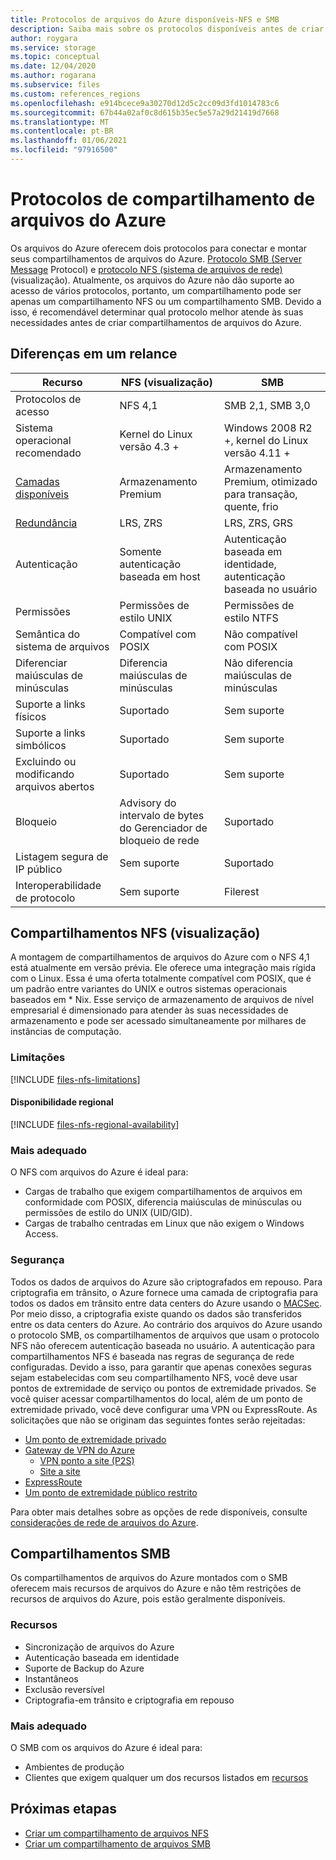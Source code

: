 ```yaml
---
title: Protocolos de arquivos do Azure disponíveis-NFS e SMB
description: Saiba mais sobre os protocolos disponíveis antes de criar um compartilhamento de arquivos do Azure, incluindo o protocolo SMB e o NFS (sistema de arquivos de rede).
author: roygara
ms.service: storage
ms.topic: conceptual
ms.date: 12/04/2020
ms.author: rogarana
ms.subservice: files
ms.custom: references_regions
ms.openlocfilehash: e914bcece9a30270d12d5c2cc09d3fd1014783c6
ms.sourcegitcommit: 67b44a02af0c8d615b35ec5e57a29d21419d7668
ms.translationtype: MT
ms.contentlocale: pt-BR
ms.lasthandoff: 01/06/2021
ms.locfileid: "97916500"
---
```

# <a name="azure-file-share-protocols"></a>Protocolos de compartilhamento de arquivos do Azure

Os arquivos do Azure oferecem dois protocolos para conectar e montar seus compartilhamentos de arquivos do Azure. [Protocolo SMB (Server Message](/windows/win32/fileio/microsoft-smb-protocol-and-cifs-protocol-overview) Protocol) e [protocolo NFS (sistema de arquivos de rede)](https://en.wikipedia.org/wiki/Network_File_System) (visualização). Atualmente, os arquivos do Azure não dão suporte ao acesso de vários protocolos, portanto, um compartilhamento pode ser apenas um compartilhamento NFS ou um compartilhamento SMB. Devido a isso, é recomendável determinar qual protocolo melhor atende às suas necessidades antes de criar compartilhamentos de arquivos do Azure.

## <a name="differences-at-a-glance"></a>Diferenças em um relance

|Recurso  |NFS (visualização)  |SMB  |
|---------|---------|---------|
|Protocolos de acesso     |NFS 4,1         |SMB 2,1, SMB 3,0         |
|Sistema operacional recomendado     |Kernel do Linux versão 4.3 +         |Windows 2008 R2 +, kernel do Linux versão 4.11 +         |
|[Camadas disponíveis](storage-files-planning.md#storage-tiers)     |Armazenamento Premium         |Armazenamento Premium, otimizado para transação, quente, frio         |
|[Redundância](storage-files-planning.md#redundancy)     |LRS, ZRS         |LRS, ZRS, GRS         |
|Autenticação     |Somente autenticação baseada em host        |Autenticação baseada em identidade, autenticação baseada no usuário         |
|Permissões     |Permissões de estilo UNIX         |Permissões de estilo NTFS         |
|Semântica do sistema de arquivos     |Compatível com POSIX         |Não compatível com POSIX         |
|Diferenciar maiúsculas de minúsculas     |Diferencia maiúsculas de minúsculas         |Não diferencia maiúsculas de minúsculas         |
|Suporte a links físicos     |Suportado         |Sem suporte         |
|Suporte a links simbólicos     |Suportado         |Sem suporte         |
|Excluindo ou modificando arquivos abertos     |Suportado         |Sem suporte         |
|Bloqueio     |Advisory do intervalo de bytes do Gerenciador de bloqueio de rede         |Suportado         |
|Listagem segura de IP público | Sem suporte | Suportado|
|Interoperabilidade de protocolo| Sem suporte | Filerest|

## <a name="nfs-shares-preview"></a>Compartilhamentos NFS (visualização)

A montagem de compartilhamentos de arquivos do Azure com o NFS 4,1 está atualmente em versão prévia. Ele oferece uma integração mais rígida com o Linux. Essa é uma oferta totalmente compatível com POSIX, que é um padrão entre variantes do UNIX e outros sistemas operacionais baseados em * Nix. Esse serviço de armazenamento de arquivos de nível empresarial é dimensionado para atender às suas necessidades de armazenamento e pode ser acessado simultaneamente por milhares de instâncias de computação.

### <a name="limitations"></a>Limitações

[!INCLUDE [files-nfs-limitations](../../../includes/files-nfs-limitations.md)]

#### <a name="regional-availability"></a>Disponibilidade regional

[!INCLUDE [files-nfs-regional-availability](../../../includes/files-nfs-regional-availability.md)]

### <a name="best-suited"></a>Mais adequado

O NFS com arquivos do Azure é ideal para:

- Cargas de trabalho que exigem compartilhamentos de arquivos em conformidade com POSIX, diferencia maiúsculas de minúsculas ou permissões de estilo do UNIX (UID/GID).
- Cargas de trabalho centradas em Linux que não exigem o Windows Access.

### <a name="security"></a>Segurança

Todos os dados de arquivos do Azure são criptografados em repouso. Para criptografia em trânsito, o Azure fornece uma camada de criptografia para todos os dados em trânsito entre data centers do Azure usando o [MACSec](https://en.wikipedia.org/wiki/IEEE_802.1AE). Por meio disso, a criptografia existe quando os dados são transferidos entre os data centers do Azure. Ao contrário dos arquivos do Azure usando o protocolo SMB, os compartilhamentos de arquivos que usam o protocolo NFS não oferecem autenticação baseada no usuário. A autenticação para compartilhamentos NFS é baseada nas regras de segurança de rede configuradas. Devido a isso, para garantir que apenas conexões seguras sejam estabelecidas com seu compartilhamento NFS, você deve usar pontos de extremidade de serviço ou pontos de extremidade privados. Se você quiser acessar compartilhamentos do local, além de um ponto de extremidade privado, você deve configurar uma VPN ou ExpressRoute. As solicitações que não se originam das seguintes fontes serão rejeitadas:

- [Um ponto de extremidade privado](storage-files-networking-overview.md#private-endpoints)
- [Gateway de VPN do Azure](../../vpn-gateway/vpn-gateway-about-vpngateways.md)
    - [VPN ponto a site (P2S)](../../vpn-gateway/point-to-site-about.md)
    - [Site a site](../../vpn-gateway/design.md#s2smulti)
- [ExpressRoute](../../expressroute/expressroute-introduction.md)
- [Um ponto de extremidade público restrito](storage-files-networking-overview.md#storage-account-firewall-settings)

Para obter mais detalhes sobre as opções de rede disponíveis, consulte [considerações de rede de arquivos do Azure](storage-files-networking-overview.md).

## <a name="smb-shares"></a>Compartilhamentos SMB

Os compartilhamentos de arquivos do Azure montados com o SMB oferecem mais recursos de arquivos do Azure e não têm restrições de recursos de arquivos do Azure, pois estão geralmente disponíveis.

### <a name="features"></a>Recursos

- Sincronização de arquivos do Azure
- Autenticação baseada em identidade
- Suporte de Backup do Azure
- Instantâneos
- Exclusão reversível
- Criptografia-em trânsito e criptografia em repouso

### <a name="best-suited"></a>Mais adequado

O SMB com os arquivos do Azure é ideal para:

- Ambientes de produção
- Clientes que exigem qualquer um dos recursos listados em [recursos](#features)

## <a name="next-steps"></a>Próximas etapas

- [Criar um compartilhamento de arquivos NFS](storage-files-how-to-create-nfs-shares.md)
- [Criar um compartilhamento de arquivos SMB](storage-how-to-create-file-share.md)
